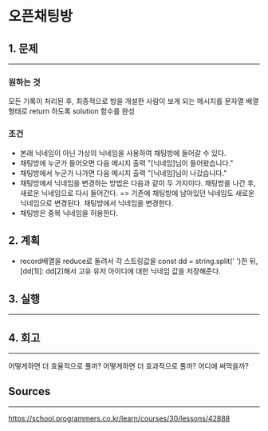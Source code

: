 # 오픈채팅방

## 1. 문제

---

### 원하는 것

모든 기록이 처리된 후, 최종적으로 방을 개설한 사람이 보게 되는 메시지를 문자열 배열 형태로 return 하도록 solution 함수를 완성

### 조건

- 본래 닉네임이 아닌 가상의 닉네임을 사용하여 채팅방에 들어갈 수 있다.
- 채팅방에 누군가 들어오면 다음 메시지 출력
  "[닉네임]님이 들어왔습니다."
- 채팅방에서 누군가 나가면 다음 메시지 출력
  "[닉네임]님이 나갔습니다."
- 채팅방에서 닉네임을 변경하는 방법은 다음과 같이 두 가지이다.
  채팅방을 나간 후, 새로운 닉네임으로 다시 들어간다. => 기존에 채팅방에 남아있던 닉네임도 새로운 닉네임으로 변경된다.
  채팅방에서 닉네임을 변경한다.
- 채팅방은 중복 닉네임을 허용한다.

## 2. 계획

- record배열을 reduce로 돌려서 각 스트링값을 const dd = string.split(' ')한 뒤, [dd[1]]: dd[2]해서 고유 유저 아이디에 대한 닉네임 값을 저장해준다.

## 3. 실행

---

## 4. 회고

---

어떻게하면 더 효율적으로 풀까?
어떻게하면 더 효과적으로 풀까?
어디에 써먹을까?

## Sources

---

https://school.programmers.co.kr/learn/courses/30/lessons/42888
